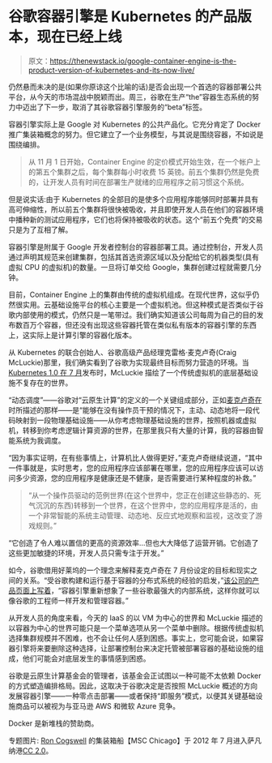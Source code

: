 # 谷歌容器引擎是 Kubernetes 的产品版本，现在已经上线

> 原文：<https://thenewstack.io/google-container-engine-is-the-product-version-of-kubernetes-and-its-now-live/>

仍然悬而未决的是(如果你原谅这个比喻的话)是否会出现一个首选的容器部署公共平台，从今天的市场混战中脱颖而出。周三，谷歌在生产“the”容器生态系统的努力中迈出了下一步，取消了其谷歌容器引擎服务的“beta”标签。

容器引擎实际上是 Google 对 Kubernetes 的公共产品化。它充分肯定了 Docker 推广集装箱概念的努力。但它建立了一个业务模型，与其说是围绕容器，不如说是围绕编排。

> 从 11 月 1 日开始，Container Engine 的定价模式开始生效，在一个帐户上的第五个集群之后，每个集群每小时收费 15 英镑。前五个集群仍然是免费的，让开发人员有时间在部署生产就绪的应用程序之前习惯这个系统。

但是说实话:由于 Kubernetes 的全部目的是使多个应用程序能够同时部署并具有高可伸缩性，所以前五个集群将很快被吸收，并且即使开发人员在他们的容器环境中播种新的测试应用程序，它们也将保持被吸收的状态。这个“前五个免费”的交易只是为了互相了解。

容器引擎是附属于 Google 开发者控制台的容器部署工具。通过控制台，开发人员通过声明其规范来创建集群，包括其首选资源区域以及分配给它的机器类型(具有虚拟 CPU 的虚拟机)的数量。一旦将订单交给 Google，集群创建过程就需要几分钟。

目前，Container Engine 上的集群由传统的虚拟机组成。在现代世界，这似乎仍然很实用。云基础设施平台的核心主要是一个虚拟机池。但这种模式是否类似于谷歌内部使用的模式，仍然只是一笔带过。我们确实知道该公司每周为自己的目的发布数百万个容器，但还没有出现这些容器托管在类似私有版本的容器引擎的东西上，这实际上是计算引擎的容器化版本。

从 Kubernetes 的联合创始人、谷歌高级产品经理克雷格·麦克卢奇(Craig McLuckie)那里，我们确实看到了谷歌为实现最终目标而努力营造的环境。当 [Kubernetes 1.0 在 7 月](https://thenewstack.io/google-officially-launches-kubernetes-1-0-promises-to-give-you-evolution/)发布时，McLuckie 描绘了一个传统虚拟机的底层基础设施不复存在的世界。

“动态调度”——谷歌对“云原生计算”的定义的一个关键组成部分，正如[麦克卢奇在](https://www.youtube.com/watch?v=mPhjFYXoAD0)时所描述的那样——是“能够在没有操作员干预的情况下，主动、动态地将一段代码映射到一段物理基础设施——从你考虑物理基础设施的世界，按照机器或虚拟机，转移到你考虑逻辑计算资源的世界，在那里我只有大量的计算，我的容器由智能系统为我调度。

“因为事实证明，在有些事情上，计算机比人做得更好，”麦克卢奇继续说道，“其中一件事就是，实时思考，您的应用程序应该部署在哪里，您的应用程序应该可以访问多少资源，您的应用程序是健康还是不健康，是否需要进行某种程度的补救。”

> “从一个操作员驱动的范例世界(在这个世界中，您正在创建这些静态的、死气沉沉的东西)转移到一个世界，在这个世界中，您的应用程序是活的，由一个非常智能的系统主动管理、动态地、反应式地观察和监视，这改变了游戏规则。”

“它创造了令人难以置信的更高的资源效率…但也大大降低了运营开销。它创造了这些更加敏捷的环境，开发人员只需专注于开发。”

如今，谷歌借用好莱坞的一个理念来解释麦克卢奇在 7 月份设定的目标和现实之间的关系。“受谷歌构建和运行基于容器的分布式系统的经验的启发，”[该公司的产品页面上写着](https://cloud.google.com/container-engine/docs/)，“容器引擎重新想象了一些谷歌最强大的内部系统，这样你就可以像谷歌的工程师一样开发和管理容器。”

从开发人员的角度来看，今天的 IaaS 的以 VM 为中心的世界和 McLuckie 描述的以容器为中心的世界可能只是一个菜单选项从另一个菜单中删除。根据传统虚拟机选择集群规模并不困难，也不会让任何人感到困惑。事实上，您可能会说，如果容器引擎将来要删除这种选择，让部署控制台来决定托管被部署容器的基础设施的组成，他们可能会对底层发生的事情感到困惑。

谷歌是云原生计算基金会的管理者，该基金会正试图以一种可能不太依赖 Docker 的方式塑造编排格局。因此，这取决于谷歌决定是否按照 McLuckie 概述的方向发展容器引擎——一种零点击部署——或者保持“即服务”模式，以便其关键基础设施商品可以被视为与亚马逊 AWS 和微软 Azure 竞争。

Docker 是新堆栈的赞助商。

专题图片: [Ron Cogswell](https://www.flickr.com/photos/22711505@N05/) 的集装箱船【MSC Chicago】于 2012 年 7 月进入萨凡纳港[CC 2.0](https://creativecommons.org/licenses/by/2.0/)。

<svg xmlns:xlink="http://www.w3.org/1999/xlink" viewBox="0 0 68 31" version="1.1"><title>Group</title> <desc>Created with Sketch.</desc></svg>